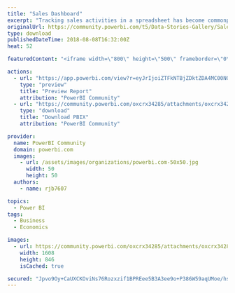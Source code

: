 ```yaml
---
title: "Sales Dashboard"
excerpt: "Tracking sales activities in a spreadsheet has become commonplace. Often referred to as a sales scorecard, this tool allows sales leaders to better"
originalUrl: https://community.powerbi.com/t5/Data-Stories-Gallery/Sales-Dashboard/m-p/484507
type: download
publishedDateTime: 2018-08-08T16:32:00Z
heat: 52

featuredContent: "<iframe width=\"800\" height=\"500\" frameborder=\"0\" src=\"https://app.powerbi.com/view?r=eyJrIjoiZTFkNTBjZDktZDA4MC00NGRiLWIyNjYtOTAzZTQ0YWM4ZGI0IiwidCI6IjI0ZGNkNzRiLTc3ZWYtNGY3My05ODM2LTNkN2Y0ZmY2NTkwOSJ9\"></iframe>"

actions:
  - url: "https://app.powerbi.com/view?r=eyJrIjoiZTFkNTBjZDktZDA4MC00NGRiLWIyNjYtOTAzZTQ0YWM4ZGI0IiwidCI6IjI0ZGNkNzRiLTc3ZWYtNGY3My05ODM2LTNkN2Y0ZmY2NTkwOSJ9"
    type: "preview"
    title: "Preview Report"
    attribution: "PowerBI Community"
  - url: "https://community.powerbi.com/oxcrx34285/attachments/oxcrx34285/DataStoriesGallery/2135/2/Sales_Scorecard%5B1%5D.pbix"
    type: "download"
    title: "Download PBIX"
    attribution: "PowerBI Community"

provider:
  name: PowerBI Community
  domain: powerbi.com
  images:
    - url: /assets/images/organizations/powerbi.com-50x50.jpg
      width: 50
      height: 50
  authors:
    - name: rjb7607

topics:
  - Power BI
tags:
  - Business
  - Economics

images:
  - url: https://community.powerbi.com/oxcrx34285/attachments/oxcrx34285/DataStoriesGallery/2135/1/SalesDashboard.png
    width: 1608
    height: 846
    isCached: true

secured: "Jpvo9Oy+CaUXCKOviNs76Rozxzif1BPREee5B3A3ee9o+P386W59aqUMoe/hstQ8rm8XD2Vvpd+YXxtsEgwvPZu2pShArJkum/FlUEN1hGCRG3MWjTgjv32Eu7n5EwZIIMQCzS5XleSu8YgsPcMTJ1W27lmihY06+UNpXbPJ2GxK6+NGtTTim5v8HWNYI/Dlu5kGc2dOYL7u2yfUNoozftmzySnHm/NxoQFeIFupykpi2dvQMQaHeZjcB973aG/hqYNZ1Kl4DXOvVb5AcrzY/euGG7m3FgZlCC2jnFBiAIHBzWYFXiHQDo4Z4e6UQ1MuaH+WKGs+jqp0mBXK0of3OvgA1zLo/hOxyJhnRZbxVM+7O6ZY3Z4Ir+npE6XUXK4Y6heITtlx4W3m2pmBZz5dt3yKO/0WylLca47fN95bSAs=;xhqtv3Dv8+HasRt0d+ycUw=="
---
```


